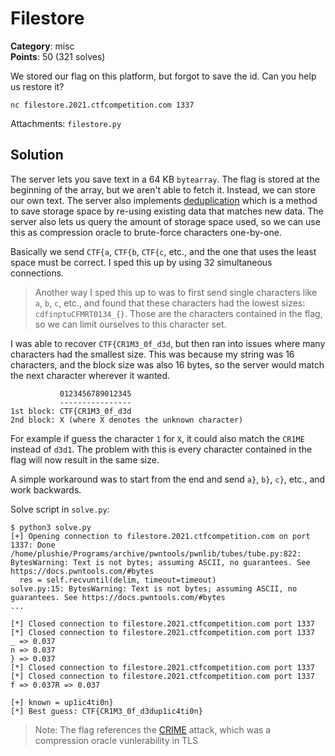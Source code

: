 # Filestore

**Category**: misc \
**Points**: 50 (321 solves)

We stored our flag on this platform, but forgot to save the id. Can you help us
restore it?

```
nc filestore.2021.ctfcompetition.com 1337
```

Attachments: `filestore.py`

## Solution

The server lets you save text in a 64 KB `bytearray`. The flag is stored at the
beginning of the array, but we aren't able to fetch it. Instead, we can store
our own text. The server also implements
[deduplication](https://en.wikipedia.org/wiki/Data_deduplication) which is a
method to save storage space by re-using existing data that matches new data.
The server also lets us query the amount of storage space used, so we can use
this as compression oracle to brute-force characters one-by-one.

Basically we send `CTF{a`, `CTF{b`, `CTF{c`, etc., and the one that uses the
least space must be correct. I sped this up by using 32 simultaneous
connections.

> Another way I sped this up to was to first send single characters like `a`,
> `b`, `c`, etc., and found that these characters had the lowest sizes:
> `cdfinptuCFMRT0134_{}`. Those are the characters contained in the flag, so we
> can limit ourselves to this character set.

I was able to recover `CTF{CR1M3_0f_d3d`, but then ran into issues where many
characters had the smallest size. This was because my string was 16 characters,
and the block size was also 16 bytes, so the server would match the next
character wherever it wanted.

```
           0123456789012345
           ----------------
1st block: CTF{CR1M3_0f_d3d
2nd block: X (where X denotes the unknown character)
```

For example if guess the character `1` for `X`, it could also match the `CR1ME`
instead of `d3d1`. The problem with this is every character contained in the
flag will now result in the same size.

A simple workaround was to start from the end and
send `a}`, `b}`, `c}`, etc., and work backwards.

Solve script in `solve.py`:

```
$ python3 solve.py
[+] Opening connection to filestore.2021.ctfcompetition.com on port 1337: Done
/home/plushie/Programs/archive/pwntools/pwnlib/tubes/tube.py:822: BytesWarning: Text is not bytes; assuming ASCII, no guarantees. See https://docs.pwntools.com/#bytes
  res = self.recvuntil(delim, timeout=timeout)
solve.py:15: BytesWarning: Text is not bytes; assuming ASCII, no guarantees. See https://docs.pwntools.com/#bytes
...

[*] Closed connection to filestore.2021.ctfcompetition.com port 1337
[*] Closed connection to filestore.2021.ctfcompetition.com port 1337
_ => 0.037
n => 0.037
} => 0.037
[*] Closed connection to filestore.2021.ctfcompetition.com port 1337
[*] Closed connection to filestore.2021.ctfcompetition.com port 1337
f => 0.037R => 0.037

[+] known = up1ic4ti0n}
[*] Best guess: CTF{CR1M3_0f_d3dup1ic4ti0n}
```

> Note: The flag references the [CRIME](https://en.wikipedia.org/wiki/CRIME)
> attack, which was a compression oracle vunlerability in TLS
